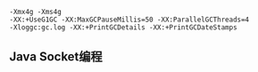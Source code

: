 ```
-Xmx4g -Xms4g
-XX:+UseG1GC -XX:MaxGCPauseMillis=50 -XX:ParallelGCThreads=4
-Xloggc:gc.log -XX:+PrintGCDetails -XX:+PrintGCDateStamps
```



## Java Socket编程

